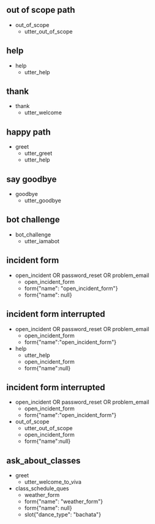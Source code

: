 ## out of scope path
* out_of_scope
  - utter_out_of_scope

## help
* help
  - utter_help

## thank
* thank
  - utter_welcome

## happy path
* greet
  - utter_greet
  - utter_help

## say goodbye
* goodbye
  - utter_goodbye

## bot challenge
* bot_challenge
  - utter_iamabot


## incident form
* open_incident OR password_reset OR problem_email
    - open_incident_form
    - form{"name": "open_incident_form"}
    - form{"name": null}

## incident form interrupted
* open_incident OR password_reset OR problem_email
    - open_incident_form
    - form{"name":"open_incident_form"}
* help
    - utter_help
    - open_incident_form
    - form{"name":null}

## incident form interrupted
* open_incident OR password_reset OR problem_email
    - open_incident_form
    - form{"name":"open_incident_form"}
* out_of_scope
    - utter_out_of_scope
    - open_incident_form
    - form{"name":null}

## ask_about_classes
* greet
    - utter_welcome_to_viva
* class_schedule_ques
    - weather_form
    - form{"name": "weather_form"}
    - form{"name": null}
    - slot{"dance_type": "bachata"}
